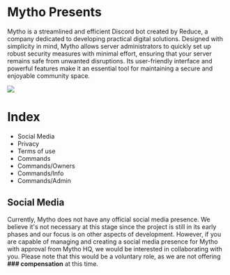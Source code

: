 # Mytho Presents
Mytho is a streamlined and efficient Discord bot created by Reduce, a company dedicated to developing practical digital solutions. Designed with simplicity in mind, Mytho allows server administrators to quickly set up robust security measures with minimal effort, ensuring that your server remains safe from unwanted disruptions. Its user-friendly interface and powerful features make it an essential tool for maintaining a secure and enjoyable community space.

[![](https://visitcount.itsvg.in/api?id=qvnsecret&icon=1&color=8)](https://visitcount.itsvg.in)

# Index
- Social Media
- Privacy
- Terms of use
- Commands
- Commands/Owners
- Commands/Info
- Commands/Admin

## Social Media
Currently, Mytho does not have any official social media presence. We believe it's not necessary at this stage since the project is still in its early phases and our focus is on other aspects of development. However, if you are capable of managing and creating a social media presence for Mytho with approval from Mytho HQ, we would be interested in collaborating with you. Please note that this would be a voluntary role, as we are not offering **### compensation** at this time.
